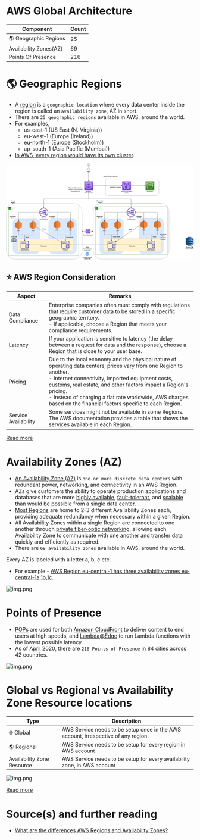 # AWS Global Architecture

| Component                           | Count |
|-------------------------------------|-------|
| :earth_americas: Geographic Regions | 25    |
| Availability Zones(AZ)              | 69    |
| Points Of Presence                  | 216   |

# :earth_americas: Geographic Regions
- A [region](https://aws.amazon.com/about-aws/global-infrastructure/regions_az/) is a `geographic location` where every data center inside the region is called an `availability zone`, AZ in short.
- There are `25 geographic regions` available in AWS, around the world.
- For examples,
  - us-east-1 (US East (N. Virginia))
  - eu-west-1 (Europe (Ireland))
  - eu-north-1 (Europe (Stockholm))
  - ap-south-1 (Asia Pacific (Mumbai))
- [In AWS, every region would have its own cluster](../1_HLDDesignComponents/0_SystemGlossaries/Scalability/ServersCluster.md).

![img.png](0_AWSDesigns/DesignMultiRegionActiveActiveArchitectureOnAWS/AWS-Multi-Region-AZ-HA.drawio.png)

## :star: AWS Region Consideration

| Aspect               | Remarks                                                                                                                                                                                                                                                                                                                                                             |
|----------------------|---------------------------------------------------------------------------------------------------------------------------------------------------------------------------------------------------------------------------------------------------------------------------------------------------------------------------------------------------------------------|
| Data Compliance      | Enterprise companies often must comply with regulations that require customer data to be stored in a specific geographic territory. <br/>- If applicable, choose a Region that meets your compliance requirements.                                                                                                                                                  |
| Latency              | If your application is sensitive to latency (the delay between a request for data and the response), choose a Region that is close to your user base.                                                                                                                                                                                                               |
| Pricing              | Due to the local economy and the physical nature of operating data centers, prices vary from one Region to another. <br/>- Internet connectivity, imported equipment costs, customs, real estate, and other factors impact a Region's pricing. <br/>- Instead of charging a flat rate worldwide, AWS charges based on the financial factors specific to each Region. |
| Service Availability | Some services might not be available in some Regions. The AWS documentation provides a table that shows the services available in each Region.                                                                                                                                                                                                                                                                                                                                                                    |

[Read more](https://explore.skillbuilder.aws/learn/course/1851/play/45289/aws-technical-essentials-104;lp=1044)

# Availability Zones (AZ)
- [An Availability Zone (AZ)](https://aws.amazon.com/about-aws/global-infrastructure/regions_az/) is `one or more discrete data centers` with redundant power, networking, and connectivity in an AWS Region. 
- AZs give customers the ability to operate production applications and databases that are more [highly available](../1_HLDDesignComponents/0_SystemGlossaries/Reliability/HighAvailability.md), [fault-tolerant](../1_HLDDesignComponents/0_SystemGlossaries/Reliability/FaultTolerance.md), and [scalable](../1_HLDDesignComponents/0_SystemGlossaries/Scalability/DBScalability.md) than would be possible from a single data center.
- [Most Regions]() are home to 2-3 different Availability Zones each, providing adequate redundancy when necessary within a given Region.
- All Availability Zones within a single Region are connected to one another through [private fiber-optic networking](), allowing each Availability Zone to communicate with one another and transfer data quickly and efficiently as required.
- There are `69 availability zones` available in AWS, around the world.

Every AZ is labeled with a letter a, b, c etc.
- For example - [AWS Region eu-central-1 has three availability zones eu-central-1a,1b,1c](https://docs.aws.amazon.com/AmazonRDS/latest/UserGuide/Concepts.RegionsAndAvailabilityZones.html).

![img.png](https://d0.awsstatic.com/global-infrastructure/maps/Global_Infrastructure_5.13.png)

# Points of Presence
- [POPs](https://www.medianova.com/en-blog/what-is-a-pop-and-how-do-we-create-one/) are used for both [Amazon CloudFront](1_NetworkingAndContentDelivery/AmazonCloudFront.md) to deliver content to end users at high speeds, and [Lambda@Edge](3_ComputeServices/AWSLambda/Readme.md) to run Lambda functions with the lowest possible latency. 
- As of April 2020, there are `216 Points of Presence` in 84 cities across 42 countries.

![img.png](https://d2908q01vomqb2.cloudfront.net/5b384ce32d8cdef02bc3a139d4cac0a22bb029e8/2022/06/17/CloudFront_400-1024x580.png)

# Global vs Regional vs Availability Zone Resource locations

| Type                          | Description                                                                        |
|-------------------------------|------------------------------------------------------------------------------------|
| :globe_with_meridians: Global | AWS Service needs to be setup once in the AWS account, irrespective of any region. |
| :earth_americas: Regional     | AWS Service needs to be setup for every region in AWS account                      |
| Availability Zone Resource    | AWS Service needs to be setup for every availability zone, in AWS account          |

![img.png](https://jayendrapatil.com/wp-content/uploads/2016/03/AWS-Global-vs-Regional-vs-AZs.png)

[Read more](https://jayendrapatil.com/aws-global-vs-regional-vs-az-resources/)

# Source(s) and further reading
- [What are the differences AWS Regions and Availability Zones?](https://www.quora.com/What-are-the-differences-AWS-Regions-and-Availability-Zones)

